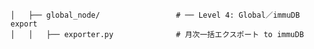     │   ├── global_node/                 # ── Level 4: Global／immuDB export
    │   │   ├── exporter.py              # 月次一括エクスポート to immuDB
